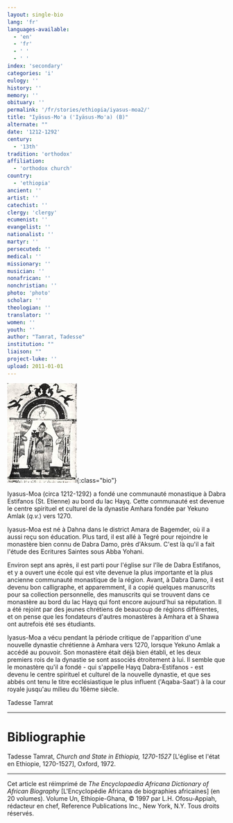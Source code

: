 ```yaml
---
layout: single-bio
lang: 'fr'
languages-available:
  - 'en'
  - 'fr'
  - ' '
  - ' '
index: 'secondary'
categories: 'i'
eulogy: ''
history: ''
memory: ''
obituary: ''
permalink: '/fr/stories/ethiopia/iyasus-moa2/'
title: "Iyäsus-Mo'a ('Iyäsus-Mo'a) (B)"
alternate: ""
date: '1212-1292'
century:
  - '13th'
tradition: 'orthodox'
affiliation:
  - 'orthodox church'
country:
  - 'ethiopia'
ancient: ''
artist: ''
catechist: ''
clergy: 'clergy'
ecumenist: ''
evangelist: ''
nationalist: ''
martyr: ''
persecuted: ''
medical: ''
missionary: ''
musician: ''
nonafrican: ''
nonchristian: ''
photo: 'photo'
scholar: ''
theologian: ''
translator: ''
women: ''
youth: ''
author: "Tamrat, Tadesse"
institution: ""
liaison: ""
project-luke: ''
upload: 2011-01-01
---
```


![Iyasus-Moa](/images/bio-pics/ethiopia/iyasus-moa2/Iyasus-moa-small.jpg){:class="bio"}

Iyasus-Moa (circa 1212-1292) a fondé une communauté monastique à Dabra Estifanos (St. Etienne) au bord du lac Hayq. Cette communauté est devenue le centre spirituel et culturel de la dynastie Amhara fondée par Yekuno Amlak (*q.v.*) vers 1270.

Iyasus-Moa est né à Dahna dans le district Amara de Bagemder, où il a aussi reçu son éducation. Plus tard, il est allé à Tegré pour rejoindre le monastère bien connu de Dabra Damo, près d'Aksum. C'est là qu'il a fait l'étude des Ecritures Saintes sous Abba Yohani.

Environ sept ans après, il est parti pour l'église sur l'île de Dabra Estifanos, et y a ouvert une école qui est vite devenue la plus importante et la plus ancienne communauté monastique de la région. Avant, à Dabra Damo, il est devenu bon calligraphe, et apparemment, il a copié quelques manuscrits pour sa collection personnelle, des manuscrits qui se trouvent dans ce monastère au bord du lac Hayq qui font encore aujourd'hui sa réputation. Il a été rejoint par des jeunes chrétiens de beaucoup de régions différentes, et on pense que les fondateurs d'autres monastères à Amhara et à Shawa ont autrefois été ses étudiants.

Iyasus-Moa a vécu pendant la période critique de l'apparition d'une nouvelle dynastie chrétienne à Amhara vers 1270, lorsque Yekuno Amlak a accédé au pouvoir. Son monastère était déjà bien établi, et les deux premiers rois de la dynastie se sont associés étroitement à lui. Il semble que le monastère qu'il a fondé - qui s'appelle Hayq Dabra-Estifanos - est devenu le centre spirituel et culturel de la nouvelle dynastie, et que ses abbés ont tenu le titre ecclésiastique le plus influent ('Aqaba-Saat') à la cour royale jusqu'au milieu du 16ème siècle.

Tadesse Tamrat

---

# Bibliographie

Tadesse Tamrat, *Church and State in Ethiopia, 1270-1527* [L'église et l'état en Ethiopie, 1270-1527], Oxford, 1972.

---

Cet article est réimprimé de *The Encyclopaedia Africana Dictionary of African Biography* [L'Encyclopédie Africana de biographies africaines] (en 20 volumes). Volume Un, Ethiopie-Ghana, © 1997 par L.H. Ofosu-Appiah, rédacteur en chef, Reference Publications Inc., New York, N.Y. Tous droits réservés.
